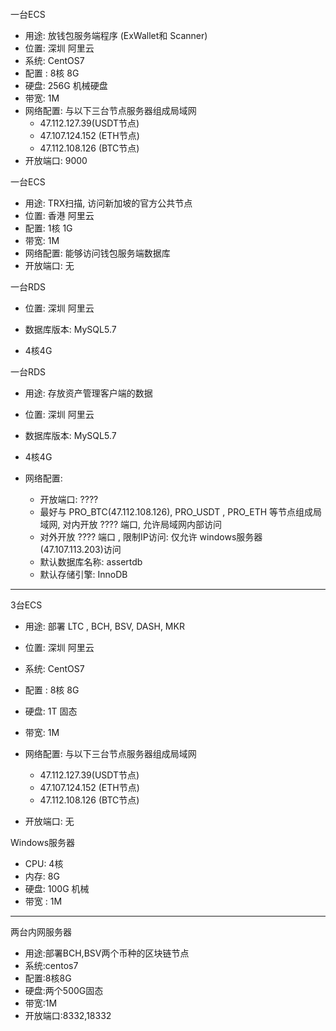 ```

```





 一台ECS

- 用途:  放钱包服务端程序  (ExWallet和 Scanner) 
- 位置: 深圳 阿里云 
- 系统: CentOS7 
- 配置 : 8核 8G
- 硬盘: 256G 机械硬盘
- 带宽: 1M
- 网络配置:  与以下三台节点服务器组成局域网
  -  47.112.127.39(USDT节点)
  -  47.107.124.152 (ETH节点)
  -  47.112.108.126 (BTC节点)
- 开放端口:  9000

一台ECS

- 用途: TRX扫描, 访问新加坡的官方公共节点
- 位置: 香港  阿里云
- 配置: 1核 1G
- 带宽: 1M
- 网络配置:  能够访问钱包服务端数据库
- 开放端口: 无



一台RDS  

- 位置: 深圳 阿里云 

- 数据库版本: MySQL5.7
- 4核4G



一台RDS  

- 用途: 存放资产管理客户端的数据

- 位置: 深圳 阿里云 
- 数据库版本: MySQL5.7
- 4核4G
- 网络配置:   
  - 开放端口: ????   
  - 最好与 PRO_BTC(47.112.108.126),  PRO_USDT ,  PRO_ETH 等节点组成局域网, 对内开放 ???? 端口, 允许局域网内部访问
  - 对外开放 ???? 端口 , 限制IP访问: 仅允许 windows服务器(47.107.113.203)访问
  - 默认数据库名称: assertdb
  - 默认存储引擎: InnoDB

---



3台ECS

- 用途:  部署 LTC , BCH, BSV, DASH, MKR

- 位置: 深圳 阿里云 
- 系统: CentOS7 
- 配置 : 8核 8G
- 硬盘: 1T 固态
- 带宽: 1M
- 网络配置:  与以下三台节点服务器组成局域网
  -  47.112.127.39(USDT节点)
  -  47.107.124.152 (ETH节点)
  -  47.112.108.126 (BTC节点)

- 开放端口:  无







Windows服务器

- CPU: 4核  
- 内存: 8G
- 硬盘: 100G 机械
- 带宽 : 1M





------

两台内网服务器

- 用途:部署BCH,BSV两个币种的区块链节点
- 系统:centos7
- 配置:8核8G
- 硬盘:两个500G固态
- 带宽:1M
- 开放端口:8332,18332